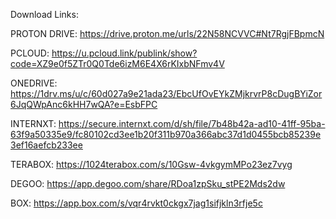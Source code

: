Download Links:

PROTON DRIVE:
https://drive.proton.me/urls/22N58NCVVC#Nt7RgjFBpmcN

PCLOUD:
https://u.pcloud.link/publink/show?code=XZ9e0f5ZTr0Q0Tde6izM6E4X6rKIxbNFmv4V

ONEDRIVE: https://1drv.ms/u/c/60d027a9e21ada23/EbcUfOvEYkZMjkrvrP8cDugBYiZor6JqQWpAnc6kHH7wQA?e=EsbFPC

INTERNXT:
https://secure.internxt.com/d/sh/file/7b48b42a-ad10-41ff-95ba-63f9a50335e9/fc80102cd3ee1b20f311b970a366abc37d1d0455bcb85239e3ef16aefcb233ee


TERABOX:
https://1024terabox.com/s/10Gsw-4vkgymMPo23ez7vyg


DEGOO:
https://app.degoo.com/share/RDoa1zpSku_stPE2Mds2dw


BOX:
https://app.box.com/s/vqr4rvkt0ckgx7jag1sifjkln3rfje5c
